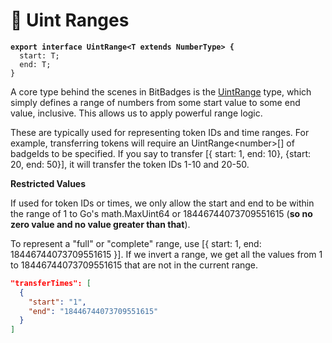 # 🔢 Uint Ranges

<pre class="language-typescript"><code class="lang-typescript"><strong>export interface UintRange&#x3C;T extends NumberType> {
</strong>  start: T;
  end: T;
}
</code></pre>

A core type behind the scenes in BitBadges is the [UintRange](https://bitbadges.github.io/bitbadgesjs/interfaces/iUintRange.html) type, which simply defines a range of numbers from some start value to some end value, inclusive. This allows us to apply powerful range logic.

These are typically used for representing token IDs and time ranges. For example, transferring tokens will require an UintRange\<number>\[] of badgeIds to be specified. If you say to transfer \[{ start: 1, end: 10}, {start: 20, end: 50}], it will transfer the token IDs 1-10 and 20-50.

**Restricted Values**

If used for token IDs or times, we only allow the start and end to be within the range of 1 to Go's math.MaxUint64 or 18446744073709551615 (**so no zero value and no value greater than that**).

To represent a "full" or "complete" range, use \[{ start: 1, end: 18446744073709551615 }]. If we invert a range, we get all the values from 1 to 18446744073709551615 that are not in the current range.

```json
"transferTimes": [
  {
    "start": "1",
    "end": "18446744073709551615"
  }
]
```
